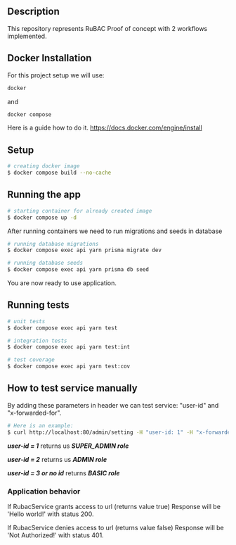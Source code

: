 ## Description

This repository represents RuBAC Proof of concept with 2 workflows implemented.

## Docker Installation
For this project setup we will use:

```bash
docker 
```
and
```bash
docker compose
```

Here is a guide how to do it.
https://docs.docker.com/engine/install

## Setup

```bash
# creating docker image
$ docker compose build --no-cache
```

## Running the app

```bash
# starting container for already created image
$ docker compose up -d
```

After running containers we need to run migrations and seeds in database

```bash
# running database migrations
$ docker compose exec api yarn prisma migrate dev
```

```bash
# running database seeds
$ docker compose exec api yarn prisma db seed
```
You are now ready to use application.

## Running tests

```bash
# unit tests
$ docker compose exec api yarn test

# integration tests
$ docker compose exec api yarn test:int

# test coverage
$ docker compose exec api yarn test:cov
```

## How to test service manually

By adding these parameters in header we can test service: 
"user-id" and "x-forwarded-for".

```bash
# Here is an example:
$ curl http://localhost:80/admin/setting -H "user-id: 1" -H "x-forwarded-for: 100.100.100.1"
```

***user-id = 1*** returns us ***SUPER_ADMIN role***

***user-id = 2*** returns us ***ADMIN role***

***user-id = 3 or no id*** returns ***BASIC role***

### Application behavior 

If RubacService grants access to url (returns value true)
Response will be 'Hello world!' with status 200.

If RubacService denies access to url (returns value false)
Response will be 'Not Authorized!' with status 401.
